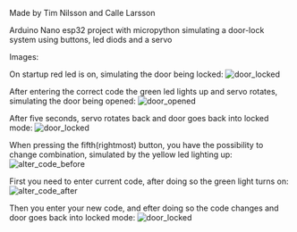 Made by Tim Nilsson and Calle Larsson

Arduino Nano esp32 project with micropython simulating a door-lock system using buttons, led diods and a servo

Images:

On startup red led is on, simulating the door being locked:
![door_locked](https://github.com/SaldorfKod/codeLock/assets/87430118/24f4d09f-9ecd-4269-ada1-ee35bc860374)

After entering the correct code the green led lights up and servo rotates, simulating the door being opened:
![door_opened](https://github.com/SaldorfKod/codeLock/assets/87430118/ee85c23d-5f16-420a-a7b0-5b9310c64baf)

After five seconds, servo rotates back and door goes back into locked mode:
![door_locked](https://github.com/SaldorfKod/codeLock/assets/87430118/24f4d09f-9ecd-4269-ada1-ee35bc860374)

When pressing the fifth(rightmost) button, you have the possibility to change combination, simulated by the yellow led lighting up:
![alter_code_before](https://github.com/SaldorfKod/codeLock/assets/87430118/de290901-bba9-476b-b0cc-0106d5b065d4)

First you need to enter current code, after doing so the green light turns on:
![alter_code_after](https://github.com/SaldorfKod/codeLock/assets/87430118/7b421f9f-c785-4204-8781-61ea31c2bed7)

Then you enter your new code, and efter doing so the code changes and door goes back into locked mode:
![door_locked](https://github.com/SaldorfKod/codeLock/assets/87430118/24f4d09f-9ecd-4269-ada1-ee35bc860374)
